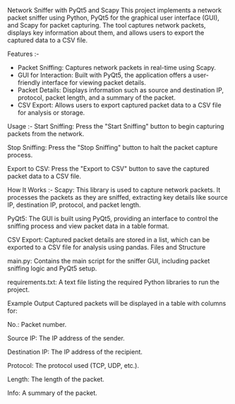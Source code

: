 Network Sniffer with PyQt5 and Scapy
This project implements a network packet sniffer using Python, PyQt5 for the graphical user interface (GUI), and Scapy for packet capturing. The tool captures network packets, displays key information about them, and allows users to export the captured data to a CSV file.

Features :- 
- Packet Sniffing: Captures network packets in real-time using Scapy.
- GUI for Interaction: Built with PyQt5, the application offers a user-friendly interface for viewing packet details.
- Packet Details: Displays information such as source and destination IP, protocol, packet length, and a summary of the packet.
- CSV Export: Allows users to export captured packet data to a CSV file for analysis or storage.

Usage :-
Start Sniffing: Press the "Start Sniffing" button to begin capturing packets from the network.

Stop Sniffing: Press the "Stop Sniffing" button to halt the packet capture process.

Export to CSV: Press the "Export to CSV" button to save the captured packet data to a CSV file.

How It Works :-
Scapy: This library is used to capture network packets. It processes the packets as they are sniffed, extracting key details like source IP, destination IP, protocol, and packet length.

PyQt5: The GUI is built using PyQt5, providing an interface to control the sniffing process and view packet data in a table format.

CSV Export: Captured packet details are stored in a list, which can be exported to a CSV file for analysis using pandas.
Files and Structure

main.py: Contains the main script for the sniffer GUI, including packet sniffing logic and PyQt5 setup.

requirements.txt: A text file listing the required Python libraries to run the project.

Example Output
Captured packets will be displayed in a table with columns for:

No.: Packet number.

Source IP: The IP address of the sender.

Destination IP: The IP address of the recipient.

Protocol: The protocol used (TCP, UDP, etc.).

Length: The length of the packet.

Info: A summary of the packet.


